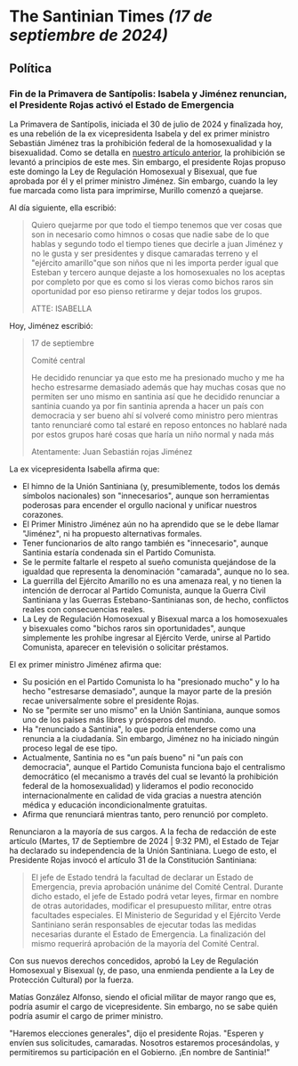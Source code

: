# The Santinian Times _(17 de septiembre de 2024)_

## Política

### Fin de la Primavera de Santípolis: Isabela y Jiménez renuncian, el Presidente Rojas activó el Estado de Emergencia

La Primavera de Santípolis, iniciada el 30 de julio de 2024 y finalizada hoy, es una rebelión de la ex vicepresidenta Isabela y
del ex primer ministro Sebastián Jiménez tras la prohibición federal de la homosexualidad y la bisexualidad. Como se detalla en
[nuestro artículo anterior](./times_09-17-2024.md), la prohibición se levantó a principios de este mes. Sin embargo, el
presidente Rojas propuso este domingo la Ley de Regulación Homosexual y Bisexual, que fue aprobada por él y el primer ministro Jiménez. Sin embargo, cuando la ley fue marcada como lista para imprimirse, Murillo comenzó a quejarse.

Al día siguiente, ella escribió:
> Quiero quejarme por que todo el tiempo tenemos que ver cosas que son in necesario como himnos o cosas que nadie sabe de lo que
> hablas y segundo todo el tiempo tienes que decirle a juan Jiménez y no le gusta y ser presidentes y disque camaradas terreno y
> el "ejército amarillo"que son niños que ni les importa perder igual que Esteban y tercero aunque dejaste a los homosexuales no
> los aceptas por completo por que es como si los vieras como bichos raros sin oportunidad por eso pienso retirarme y dejar todos
> los grupos.
>
> ATTE: ISABELLA

Hoy, Jiménez escribió:
> 17 de septiembre
>
> Comité central
>
> He decidido renunciar ya que esto me ha presionado mucho y me ha hecho estresarme demasiado además que hay muchas cosas que no
> permiten ser uno mismo en santinia así que he decidido renunciar a santinia cuando ya por fin santinia aprenda a hacer un país
> con democracia y ser bueno ahí sí volveré como ministro pero mientras tanto renunciaré como tal estaré en reposo entonces no
> hablaré nada por estos grupos haré cosas que haría un niño normal y nada más
>
> Atentamente: Juan Sebastián rojas Jiménez

La ex vicepresidenta Isabella afirma que:

* El himno de la Unión Santiniana (y, presumiblemente, todos los demás símbolos nacionales) son "innecesarios", aunque son
  herramientas poderosas para encender el orgullo nacional y unificar nuestros corazones.
* El Primer Ministro Jiménez aún no ha aprendido que se le debe llamar "Jiménez", ni ha propuesto alternativas formales.
* Tener funcionarios de alto rango también es "innecesario", aunque Santinia estaría condenada sin el Partido Comunista.
* Se le permite faltarle el respeto al sueño comunista quejándose de la igualdad que representa la denominación "camarada",
  aunque no lo sea.
* La guerrilla del Ejército Amarillo no es una amenaza real, y no tienen la intención de derrocar al Partido Comunista, aunque la
  Guerra Civil Santiniana y las Guerras Estebano-Santinianas son, de hecho, conflictos reales con consecuencias reales.
* La Ley de Regulación Homosexual y Bisexual marca a los homosexuales y bisexuales como "bichos raros sin oportunidades", aunque
  simplemente les prohíbe ingresar al Ejército Verde, unirse al Partido Comunista, aparecer en televisión o solicitar préstamos.

El ex primer ministro Jiménez afirma que:

* Su posición en el Partido Comunista lo ha "presionado mucho" y lo ha hecho "estresarse demasiado", aunque la mayor parte
de la presión recae universalmente sobre el presidente Rojas.
* No se "permite ser uno mismo" en la Unión Santiniana, aunque somos uno de los países más libres y prósperos del mundo.
* Ha "renunciado a Santinia", lo que podría entenderse como una renuncia a la ciudadanía. Sin embargo, Jiménez no ha iniciado
  ningún proceso legal de ese tipo.
* Actualmente, Santinia no es "un país bueno" ni "un país con democracia", aunque el Partido Comunista funciona bajo el
  centralismo democrático (el mecanismo a través del cual se levantó la prohibición federal de la homosexualidad) y lideramos el podio reconocido internacionalmente en
  calidad de vida gracias a nuestra atención médica y educación incondicionalmente gratuitas.
* Afirma que renunciará mientras tanto, pero renunció por completo.

Renunciaron a la mayoría de sus cargos. A la fecha de redacción de este artículo (Martes, 17 de Septiembre de 2024 | 9:32 PM),
el Estado de Tejar ha declarado su independencia de la Unión Santiniana. Luego de esto, el Presidente Rojas invocó el artículo
31 de la Constitución Santiniana:

> El jefe de Estado tendrá la facultad de declarar un Estado de Emergencia, previa aprobación unánime del Comité Central.
> Durante dicho estado, el jefe de Estado podrá vetar leyes, firmar en nombre de otras autoridades, modificar el presupuesto
> militar, entre otras facultades especiales. El Ministerio de Seguridad y el Ejército Verde Santiniano serán responsables de
> ejecutar todas las medidas necesarias durante el Estado de Emergencia. La finalización del mismo requerirá aprobación de la
> mayoría del Comité Central.

Con sus nuevos derechos concedidos, aprobó la Ley de Regulación Homosexual y Bisexual (y, de paso,
una enmienda pendiente a la Ley de Protección Cultural) por la fuerza.

Matías González Alfonso, siendo el oficial militar de mayor rango que es, podría asumir el cargo de vicepresidente. Sin embargo,
no se sabe quién podría asumir el cargo de primer ministro.

"Haremos elecciones generales", dijo el presidente Rojas. "Esperen y envíen sus solicitudes, camaradas. Nosotros estaremos
procesándolas, y permitiremos su participación en el Gobierno. ¡En nombre de Santinia!"
